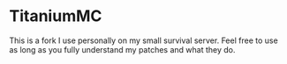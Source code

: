 # TitaniumMC

This is a fork I use personally on my small survival server. Feel free to use as long as you fully understand my patches and what they do.